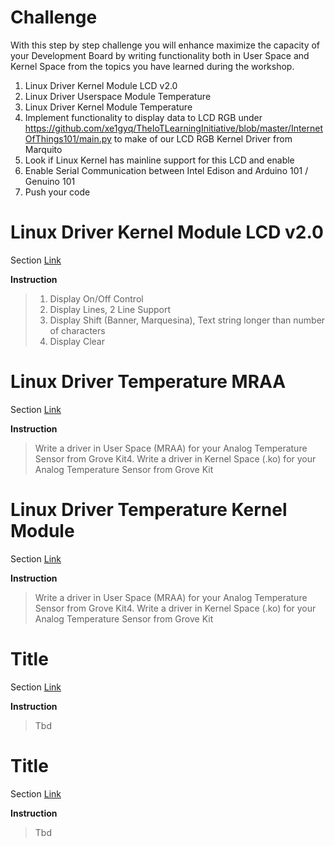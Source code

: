 # Challenge

With this step by step challenge you will enhance maximize the capacity of your Development Board by writing functionality both in User Space and Kernel Space from the topics you have learned during the workshop.

1. Linux Driver Kernel Module LCD v2.0
2. Linux Driver Userspace Module Temperature
3. Linux Driver Kernel Module Temperature
4. Implement functionality to display data to LCD RGB under
  https://github.com/xe1gyq/TheIoTLearningInitiative/blob/master/InternetOfThings101/main.py
  to make of our LCD RGB Kernel Driver from Marquito 
5. Look if Linux Kernel has mainline support for this LCD and enable
6. Enable Serial Communication between Intel Edison and Arduino 101 / Genuino 101
6. Push your code

# Linux Driver Kernel Module LCD v2.0

Section [Link](url)

__Instruction__ 

> 
> 1. Display On/Off Control
> 2. Display Lines, 2 Line Support
> 3. Display Shift (Banner, Marquesina), Text string longer than number of characters
> 4. Display Clear


# Linux Driver Temperature MRAA

Section [Link](url)

__Instruction__ 

> Write a driver in User Space (MRAA) for your Analog Temperature Sensor from Grove Kit4. Write a driver in Kernel Space (.ko) for your Analog Temperature Sensor from Grove Kit

# Linux Driver Temperature Kernel Module

Section [Link](url)

__Instruction__ 

> Write a driver in User Space (MRAA) for your Analog Temperature Sensor from Grove Kit4. Write a driver in Kernel Space (.ko) for your Analog Temperature Sensor from Grove Kit

# Title

Section [Link](url)

__Instruction__ 

> Tbd

# Title

Section [Link](url)

__Instruction__ 

> Tbd